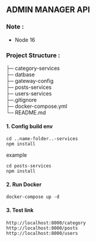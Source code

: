 ## ADMIN MANAGER API
### Note :
- Node 16

### Project Structure :

├─ category-services </br>
├─ datbase </br>
├─ gateway-config </br>
├─ posts-services </br>
├─ users-services </br>
├─.gitignore </br>
├─ docker-compose.yml </br>
└─ README.md </br>


#### 1. Config build env

```
cd ..name-folder..-services
npm install
```
example
```
cd posts-services
npm install
```

#### 2. Run Docker

```
docker-compose up -d
```

#### 3. Test link

```
http://localhost:8000/category
http://localhost:8000/posts
http://localhost:8000/users
```
